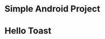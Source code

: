 # Simple Android Project 
# Hello Toast
<alt src="https://github.com/lirveaa/hello_toast/blob/main/%D0%A1%D0%BD%D0%B8%D0%BC%D0%BE%D0%BA%20%D1%8D%D0%BA%D1%80%D0%B0%D0%BD%D0%B0%202023-04-09%20%D0%B2%208.47.21%20PM.png">
